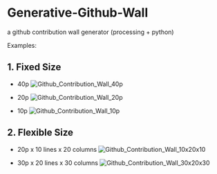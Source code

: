 # Generative-Github-Wall
a github contribution wall generator
(processing + python)

Examples:

## 1. Fixed Size

- 40p
![Github_Contribution_Wall_40p](https://user-images.githubusercontent.com/106049890/172056567-f161f171-7ab8-4d30-802d-ac9b45fbd438.png)

- 20p
![Github_Contribution_Wall_20p](https://user-images.githubusercontent.com/106049890/172056579-3627eb8a-b718-4409-ba95-f4edc553908e.png)

- 10p
![Github_Contribution_Wall_10p](https://user-images.githubusercontent.com/106049890/172056583-a050e06b-513a-43d6-a83a-003851f861fd.png)

## 2. Flexible Size

- 20p x 10 lines x 20 columns
![Github_Contribution_Wall_10x20x10](https://user-images.githubusercontent.com/106049890/172164640-ccb2c226-fc49-4d39-b97e-c05c33e044b4.png)

- 30p x 20 lines x 30 columns
![Github_Contribution_Wall_30x20x30](https://user-images.githubusercontent.com/106049890/172164689-8aa2f304-efac-4a73-bdc1-52150597a5b7.png)
